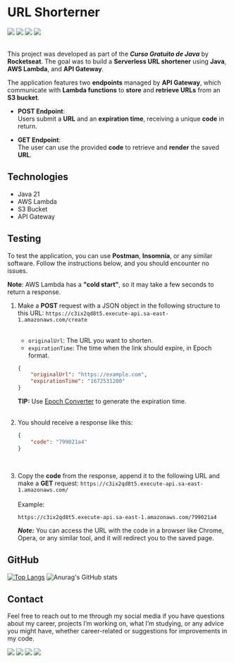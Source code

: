# URL Shorterner

<div>
    <img src="https://img.shields.io/badge/Java-ED8B00?style=for-the-badge&logo=openjdk&logoColor=white">
    <img src="https://img.shields.io/badge/AWS-%23FF9900.svg?style=for-the-badge&logo=amazon-aws&logoColor=white">
    <img src="https://img.shields.io/badge/Amazon%20S3-FF9900?style=for-the-badge&logo=amazons3&logoColor=white">
    <img src="https://img.shields.io/badge/IntelliJ_IDEA-000000.svg?style=for-the-badge&logo=intellij-idea&logoColor=white">
</div>
<br>

This project was developed as part of the **_Curso Gratuito de Java_** by **Rocketseat**. The goal was to build a 
**Serverless URL shortener** using **Java**, **AWS Lambda**, and **API Gateway**.

The application features two **endpoints** managed by **API Gateway**, which communicate with **Lambda functions** to **store** and **retrieve URLs** from an **S3 bucket**.

- **POST Endpoint**:  
  Users submit a **URL** and an **expiration time**, receiving a unique **code** in return.

- **GET Endpoint**:  
  The user can use the provided **code** to retrieve and **render** the saved **URL**.

## Technologies

- Java 21
- AWS Lambda
- S3 Bucket
- API Gateway

## Testing

To test the application, you can use **Postman**, **Insomnia**, or any similar software. Follow the instructions below, and you should encounter no issues.

**Note**: AWS Lambda has a **"cold start"**, so it may take a few seconds to return a response.

1. Make a **POST** request with a JSON object in the following structure to this URL: 
``https://c3ix2qd8t5.execute-api.sa-east-1.amazonaws.com/create``<br><br>
   - ``originalUrl``: The URL you want to shorten.
   - ``expirationTime``: The time when the link should expire, in Epoch format.<br>
    ```json
    {
        "originalUrl": "https://example.com",
        "expirationTime": "1672531200"
    }
    ```
   
   **TIP:** Use [Epoch Converter](https://www.epochconverter.com/) to generate the expiration time.<br><br>

2. You should receive a response like this:
    ```json
    {
        "code": "799021a4"
    }
    ```
   <br>

3. Copy the **code** from the response, append it to the following URL and make a **GET** request: 
``https://c3ix2qd8t5.execute-api.sa-east-1.amazonaws.com/``<br><br>
    Example:
    ```
    https://c3ix2qd8t5.execute-api.sa-east-1.amazonaws.com/799021a4
    ```
   ***Note:*** You can access the URL with the code in a browser like Chrome, Opera, or any similar tool, and it will 
redirect you to the saved page.

## GitHub
[![Top Langs](https://github-readme-stats-git-masterrstaa-rickstaa.vercel.app/api/top-langs/?username=sergiotavuencas)](https://github.com/anuraghazra/github-readme-stats)
![Anurag's GitHub stats](https://github-readme-stats.vercel.app/api?username=sergiotavuencas\&hide=issues\&show_icons=true)

## Contact
Feel free to reach out to me through my social media if you have questions about my career, projects I’m working on, what I’m studying, or any advice you might have, whether career-related or suggestions for improvements in my code.

<div>
  <a href="http://www.linkedin.com/in/sergiotavuencas" target="_blank"><img src="https://img.shields.io/badge/LinkedIn-0077B5?style=for-the-badge&logo=linkedin&logoColor=white" target="_blank"></a>
  <a href="https://github.com/sergiotavuencas/" target="_blank"><img src="https://img.shields.io/badge/GitHub-100000?style=for-the-badge&logo=github&logoColor=white" target="_blank"></a>
  <a href="mailto:sergio_tavuencas@outlook.com"><img src="https://img.shields.io/badge/Microsoft_Outlook-0078D4?style=for-the-badge&logo=microsoft-outlook&logoColor=white" target="_blank"></a>
  <a href="mailto:sergiovicentetavuencas@gmail.com"><img src="https://img.shields.io/badge/-Gmail-%23333?style=for-the-badge&logo=gmail&logoColor=white" target="_blank"></a>
</div>
